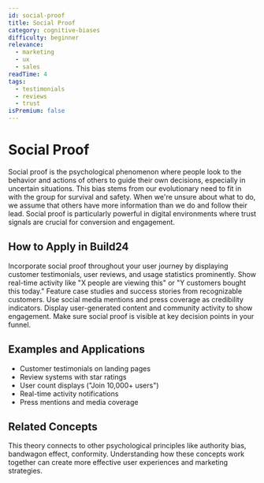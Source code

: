 ```yaml
---
id: social-proof
title: Social Proof
category: cognitive-biases
difficulty: beginner
relevance:
  - marketing
  - ux
  - sales
readTime: 4
tags:
  - testimonials
  - reviews
  - trust
isPremium: false
---
```

# Social Proof

Social proof is the psychological phenomenon where people look to the behavior and actions of others to guide their own decisions, especially in uncertain situations. This bias stems from our evolutionary need to fit in with the group for survival and safety. When we're unsure about what to do, we assume that others have more information than we do and follow their lead. Social proof is particularly powerful in digital environments where trust signals are crucial for conversion and engagement.

## How to Apply in Build24

Incorporate social proof throughout your user journey by displaying customer testimonials, user reviews, and usage statistics prominently. Show real-time activity like "X people are viewing this" or "Y customers bought this today." Feature case studies and success stories from recognizable customers. Use social media mentions and press coverage as credibility indicators. Display user-generated content and community activity to show engagement. Make sure social proof is visible at key decision points in your funnel.

## Examples and Applications

- Customer testimonials on landing pages
- Review systems with star ratings
- User count displays ("Join 10,000+ users")
- Real-time activity notifications
- Press mentions and media coverage

## Related Concepts

This theory connects to other psychological principles like authority bias, bandwagon effect, conformity. Understanding how these concepts work together can create more effective user experiences and marketing strategies.

